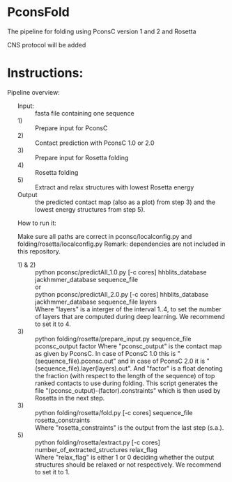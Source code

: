 PconsFold
===========

The pipeline for folding using PconsC version 1 and 2 and Rosetta

CNS protocol will be added


Instructions:
===========

Pipeline overview:

<ul>
<dt>Input:</dt> <dd>fasta file containing one sequence</dd>
<dt>1)</dt> <dd>Prepare input for PconsC</dd>
<dt>2)</dt> <dd>Contact prediction with PconsC 1.0 or 2.0</dd>
<dt>3)</dt> <dd>Prepare input for Rosetta folding</dd>
<dt>4)</dt> <dd>Rosetta folding</dd>
<dt>5)</dt> <dd>Extract and relax structures with lowest Rosetta energy</dd>
<dt>Output</dt> <dd>the predicted contact map (also as a plot) from step 3) and the lowest energy structures from step 5).</dd>
</dl>

How to run it:

Make sure all paths are correct in pconsc/localconfig.py and folding/rosetta/localconfig.py
Remark: dependencies are not included in this repository.

<dl>
<dd>
<dt>1) & 2)</dt> <dd> 
python pconsc/predictAll_1.0.py [-c cores] hhblits_database jackhmmer_database sequence_file <br>
or <br>
python pconsc/predictAll_2.0.py [-c cores] hhblits_database jackhmmer_database sequence_file layers <br>
Where "layers" is a interger of the interval 1..4, to set the number of layers that are computed during deep learning. We recommend to set it to 4.
</dd>
<dd>
<dt>3)</dt> <dd>python folding/rosetta/prepare_input.py sequence_file pconsc_output factor
Where "pconsc_output" is the contact map as given by PconsC. In case of PconsC 1.0 this is "(sequence_file).pconsc.out" and in case of PconsC 2.0 it is "(sequence_file).layer(layers).out".
And "factor" is a float denoting the fraction (with respect to the length of the sequence) of top ranked contacts to use during folding.
This script generates the file "(pconsc_output)-(factor).constraints" which is then used by Rosetta in the next step. <br>
</dd>
<dd>
<dt>3)</dt> <dd>python folding/rosetta/fold.py [-c cores] sequence_file rosetta_constraints <br>
Where "rosetta_constraints" is the output from the last step (s.a.).
</dd>
<dd>
<dt>5)</dt>
<dd>python folding/rosetta/extract.py [-c cores] number_of_extracted_structures relax_flag<br>
Where "relax_flag" is either 1 or 0 deciding whether the output structures should be relaxed or not respectively. We recommend to set it to 1.</dd>
</dd>
</dl>

